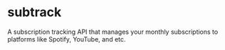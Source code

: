 # subtrack
A subscription tracking API that manages your monthly subscriptions to platforms like Spotify, YouTube, and etc.
